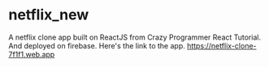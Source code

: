 # netflix_new
A netflix clone app built on ReactJS from Crazy Programmer React Tutorial.
And deployed on firebase. 
Here's the link to the app.
https://netflix-clone-7f1f1.web.app
